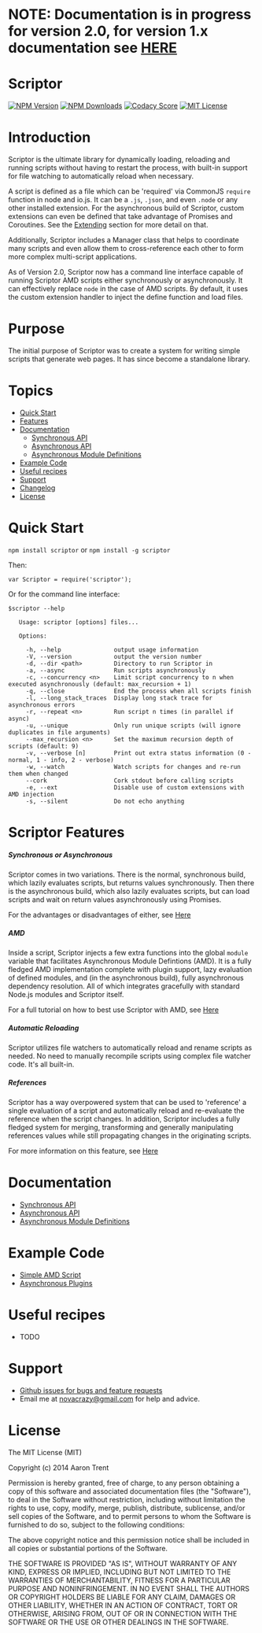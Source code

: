 # NOTE: Documentation is in progress for version 2.0, for version 1.x documentation see [HERE](https://github.com/novacrazy/scriptor/blob/8e95250dfc5d8a6987d9522c30759ad857a2e475/README.md)

Scriptor
========

[![NPM Version][npm-image]][npm-url]
[![NPM Downloads][downloads-image]][npm-url]
[![Codacy Score][codacy-image]][codacy-url]
[![MIT License][license-image]][npm-url]

# Introduction
Scriptor is the ultimate library for dynamically loading, reloading and running scripts without having to restart the process, with built-in support for file watching to automatically reload when necessary.

A script is defined as a file which can be 'required' via CommonJS `require` function in node and io.js. It can be a `.js`, `.json`, and even `.node` or any other installed extension. For the asynchronous build of Scriptor, custom extensions can even be defined that take advantage of Promises and Coroutines. See the [Extending](#extending) section for more detail on that.

Additionally, Scriptor includes a Manager class that helps to coordinate many scripts and even allow them to cross-reference each other to form more complex multi-script applications.

As of Version 2.0, Scriptor now has a command line interface capable of running Scriptor AMD scripts either synchronously or asynchronously. It can effectively replace `node` in the case of AMD scripts. By default, it uses the custom extension handler to inject the define function and load files.

# Purpose
The initial purpose of Scriptor was to create a system for writing simple scripts that generate web pages. It has since become a standalone library.

# Topics
* [Quick Start]()
* [Features]()
* [Documentation]()
    * [Synchronous API]()
    * [Asynchronous API]()
    * [Asynchronous Module Definitions]()
* [Example Code]()
* [Useful recipes]()
* [Support](#support)
* [Changelog](/CHANGELOG.md)
* [License](#license)

# Quick Start
`npm install scriptor` or `npm install -g scriptor`

Then:

`var Scriptor = require('scriptor');`

Or for the command line interface:

```
$scriptor --help

   Usage: scriptor [options] files...

   Options:

     -h, --help               output usage information
     -V, --version            output the version number
     -d, --dir <path>         Directory to run Scriptor in
     -a, --async              Run scripts asynchronously
     -c, --concurrency <n>    Limit script concurrency to n when executed asynchronously (default: max_recursion + 1)
     -q, --close              End the process when all scripts finish
     -l, --long_stack_traces  Display long stack trace for asynchronous errors
     -r, --repeat <n>         Run script n times (in parallel if async)
     -u, --unique             Only run unique scripts (will ignore duplicates in file arguments)
     --max_recursion <n>      Set the maximum recursion depth of scripts (default: 9)
     -v, --verbose [n]        Print out extra status information (0 - normal, 1 - info, 2 - verbose)
     -w, --watch              Watch scripts for changes and re-run them when changed
     --cork                   Cork stdout before calling scripts
     -e, --ext                Disable use of custom extensions with AMD injection
     -s, --silent             Do not echo anything
```

# Scriptor Features

##### Synchronous or Asynchronous
Scriptor comes in two variations. There is the normal, synchronous build, which lazily evaluates scripts, but returns values synchronously. Then there is the asynchronous build, which also lazily evaluates scripts, but can load scripts and wait on return values asynchronously using Promises.

For the advantages or disadvantages of either, see [Here]()

##### AMD
Inside a script, Scriptor injects a few extra functions into the global `module` variable that facilitates Asynchronous Module Defintions (AMD). It is a fully fledged AMD implementation complete with plugin support, lazy evaluation of defined modules, and (in the asynchronous build), fully asynchronous dependency resolution. All of which integrates gracefully with standard Node.js modules and Scriptor itself.

For a full tutorial on how to best use Scriptor with AMD, see [Here]()

##### Automatic Reloading
Scriptor utilizes file watchers to automatically reload and rename scripts as needed. No need to manually recompile scripts using complex file watcher code. It's all built-in.

##### References
Scriptor has a way overpowered system that can be used to 'reference' a single evaluation of a script and automatically reload and re-evaluate the reference when the script changes. In addition, Scriptor includes a fully fledged system for merging, transforming and generally manipulating references values while still propagating changes in the originating scripts.

For more information on this feature, see [Here]()

# Documentation

* [Synchronous API]()
* [Asynchronous API]()
* [Asynchronous Module Definitions]()

# Example Code

* [Simple AMD Script]()
* [Asynchronous Plugins]()

# Useful recipes
* TODO

# Support
* [Github issues for bugs and feature requests](/issues)
* Email me at [novacrazy@gmail.com](mailto://novacrazy@gmail.com) for help and advice.

# License
The MIT License (MIT)

Copyright (c) 2014 Aaron Trent

Permission is hereby granted, free of charge, to any person obtaining a copy
of this software and associated documentation files (the "Software"), to deal
in the Software without restriction, including without limitation the rights
to use, copy, modify, merge, publish, distribute, sublicense, and/or sell
copies of the Software, and to permit persons to whom the Software is
furnished to do so, subject to the following conditions:

The above copyright notice and this permission notice shall be included in all
copies or substantial portions of the Software.

THE SOFTWARE IS PROVIDED "AS IS", WITHOUT WARRANTY OF ANY KIND, EXPRESS OR
IMPLIED, INCLUDING BUT NOT LIMITED TO THE WARRANTIES OF MERCHANTABILITY,
FITNESS FOR A PARTICULAR PURPOSE AND NONINFRINGEMENT. IN NO EVENT SHALL THE
AUTHORS OR COPYRIGHT HOLDERS BE LIABLE FOR ANY CLAIM, DAMAGES OR OTHER
LIABILITY, WHETHER IN AN ACTION OF CONTRACT, TORT OR OTHERWISE, ARISING FROM,
OUT OF OR IN CONNECTION WITH THE SOFTWARE OR THE USE OR OTHER DEALINGS IN THE
SOFTWARE.

[npm-image]: https://img.shields.io/npm/v/scriptor.svg?style=flat
[npm-url]: https://npmjs.org/package/scriptor
[downloads-image]: https://img.shields.io/npm/dm/scriptor.svg?style=flat
[codacy-image]: https://img.shields.io/codacy/2143c559823843aa9a25ade263aff0e3.svg?style=flat
[codacy-url]: https://www.codacy.com/public/novacrazy/scriptor
[license-image]: https://img.shields.io/npm/l/scriptor.svg?style=flat
